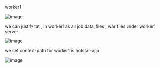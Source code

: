 worker1 


![image](https://github.com/user-attachments/assets/9c59d862-1133-4c77-b4ec-3c4db9439f96)

we can justify tat , in worker1 as all job data, files , war files under worker1 server  

![image](https://github.com/user-attachments/assets/34eb170e-ae3c-49cc-86c8-6eed0f94eb03)



we set context-path for worker1 is hotstar-app 

![image](https://github.com/user-attachments/assets/06011a51-0700-4e87-a017-91b524c4032b)


